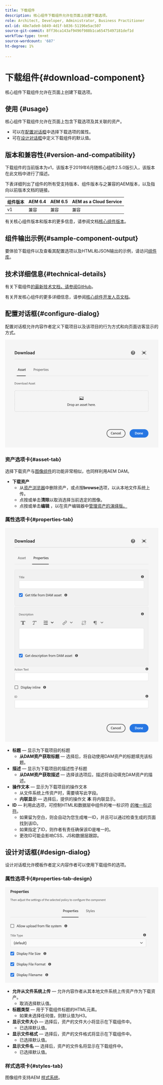 ```yaml
---
title: 下载组件
description: 核心组件下载组件允许在页面上创建下载选项。
role: Architect, Developer, Administrator, Business Practitioner
exl-id: 48e7ade0-b849-4d1f-b836-51196e5ac507
source-git-commit: 8ff36ca143af9496f988b1ca65475497181def1d
workflow-type: tm+mt
source-wordcount: '687'
ht-degree: 1%

---
```


# 下载组件{#download-component}

核心组件下载组件允许在页面上创建下载选项。

## 使用 {#usage}

核心组件下载组件允许在页面上包含下载选项及其关联的资产。

* 可以在[配置对话框](#configure-dialog)中选择下载选项的属性。
* 可在[设计对话框](#design-dialog)中定义下载组件的默认值。

## 版本和兼容性{#version-and-compatibility}

下载组件的当前版本为v1，该版本于2019年6月随核心组件2.5.0版引入，该版本在此文档中进行了描述。

下表详细列出了组件的所有受支持版本、组件版本与之兼容的AEM版本，以及指向以前版本文档的链接。

| 组件版本 | AEM 6.4 | AEM 6.5 | AEM as a Cloud Service |
|--- |--- |---|---|
| v1 | 兼容 | 兼容 | 兼容 |

有关核心组件版本和版本的更多信息，请参阅文档[核心组件版本](/help/versions.md)。

## 组件输出示例{#sample-component-output}

要体验下载组件以及查看其配置选项以及HTML和JSON输出的示例，请访问[组件库](https://adobe.com/go/aem_cmp_library_download)。

## 技术详细信息{#technical-details}

有关下载组件[的最新技术文档，请参阅GitHub](https://adobe.com/go/aem_cmp_tech_download_v1)。

有关开发核心组件的更多详细信息，请参阅[核心组件开发人员文档](/help/developing/overview.md)。

## 配置对话框{#configure-dialog}

配置对话框允许内容作者定义下载项目以及该项目的行为方式和向页面访客显示的方式。

![下载组件编辑对话框的资产选项卡](/help/assets/download-edit-asset.png)

### 资产选项卡{#asset-tab}

选择下载资产与[图像组件](image.md)的功能非常相似，也同样利用AEM DAM。

* **下载资产**
   * 从[资产浏览器](https://docs.adobe.com/content/help/en/experience-manager-cloud-service/sites/authoring/fundamentals/environment-tools.html)中删除资产，或点按&#x200B;**browse**&#x200B;选项，以从本地文件系统上传。
   * 点按或单击&#x200B;**清除**&#x200B;以取消选择当前选定的图像。
   * 点按或单击&#x200B;**编辑** ，以在资产编辑器中[管理资产的演绎版。](https://docs.adobe.com/content/help/en/experience-manager-cloud-service/assets/manage/manage-digital-assets.html)

### 属性选项卡{#properties-tab}

![下载组件编辑对话框的属性选项卡](/help/assets/download-edit-properties.png)

* **标题**  — 显示为下载项目的标题
   * **从DAM资产获取标题**  — 选择后，将自动使用DAM资产的标题填充该标题。
* **描述**  — 显示为下载项目的描述性子标题
   * **从DAM资产获取描述**  — 选择该选项后，描述将自动填充DAM资产的描述。
* **操作文本**  — 显示为下载项目的操作文本
   * 从文件系统上传资产时，需要填写此字段。
   * **内联显示**  — 选择后，提供的操作文 **本** 将内联显示。
* **ID**  — 利用此选项，可控制HTML和数据层中组件的唯一标识符 [的唯一标识符](/help/developing/data-layer/overview.md)。
   * 如果留为空白，则会自动为您生成唯一ID，并且可以通过检查生成的页面找到该ID。
   * 如果指定了ID，则作者有责任确保该ID是唯一的。
   * 更改ID可能会影响CSS、JS和数据层跟踪。

## 设计对话框{#design-dialog}

设计对话框允许模板作者定义内容作者可以使用下载组件的选项。

### 属性选项卡{#properties-tab-design}

![下载组件的设计对话框](/help/assets/download-design.png)

* **允许从文件系统上传**  — 允许内容作者从其本地文件系统上传资产作为下载资产。
   * 取消选择默认值。
* **标题类型**  — 用于下载组件标题的HTML元素。
   * 如果未选择任何值，则默认值为H3。
* **显示文件大小**  — 选择后，资产的文件大小将显示在下载组件中。
   * 已选择默认值。
* **显示文件格式**  — 选择后，资产的文件格式将显示在下载组件中。
   * 已选择默认值。
* **显示文件名**  — 选择后，资产的文件名将显示在下载组件中。
   * 已选择默认值。

### 样式选项卡{#styles-tab}

图像组件支持AEM [样式系统](/help/get-started/authoring.md#component-styling)。
